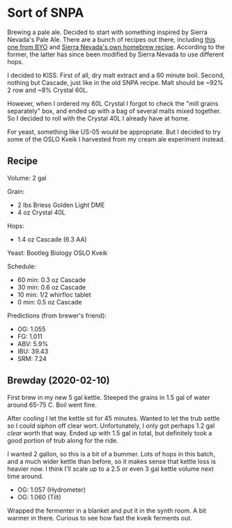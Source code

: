 
# Sort of SNPA

Brewing a pale ale. Decided to start with something inspired by Sierra
Nevada's Pale Ale. There are a bunch of recipes out there, including
[this one from
BYO](https://byo.com/recipe/sierra-nevada-pale-ale-clone-2/) and
[Sierra Nevada's own homebrew
recipe](https://sierranevada.com/blog/pale-ale-homebrew-recipe/). According
to the former, the latter has since been modified by Sierra Nevada to
use different hops.

I decided to KISS. First of all, dry malt extract and a 60 minute
boil. Second, nothing but Cascade, just like in the old SNPA
recipe. Malt should be ~92% 2 row and ~8% Crystal 60L.

However, when I ordered my 60L Crystal I forgot to check the "mill
grains separately" box, and ended up with a bag of several malts mixed
together. So I decided to roll with the Crystal 40L I already have at
home.

For yeast, something like US-05 would be appropriate. But I decided to
try some of the OSLO Kveik I harvested from my cream ale experiment
instead.

## Recipe

Volume: 2 gal

Grain:
- 2 lbs Briess Golden Light DME
- 4 oz Crystal 40L

Hops:
- 1.4 oz Cascade (6.3 AA)

Yeast: Bootleg Biology OSLO Kveik

Schedule:
- 60 min: 0.3 oz Cascade
- 30 min: 0.6 oz Cascade
- 10 min: 1/2 whirfloc tablet
- 0 min: 0.5 oz Cascade

Predictions (from brewer's friend):
- OG: 1.055
- FG: 1.011
- ABV: 5.9%
- IBU: 39.43
- SRM: 7.24

## Brewday (2020-02-10)

First brew in my new 5 gal kettle. Steeped the grains in 1.5 gal of
water around 65-75 C. Boil went fine.

After cooling I let the kettle sit for 45 minutes. Wanted to let the
trub settle so I could siphon off clear wort. Unfortunately, I only
got perhaps 1.2 gal _clear_ worth that way. Ended up with 1.5 gal in
total, but definitely took a good portion of trub along for the ride.

I wanted 2 gallon, so this is a bit of a bummer. Lots of hops in this
batch, and a much wider kettle than before, so it makes sense that
kettle loss is heavier now. I think I'll scale up to a 2.5 or even 3
gal kettle volume next time around.

- OG: 1.057 (Hydrometer)
- OG: 1.060 (Tilt)

Wrapped the fermenter in a blanket and put it in the synth room. A bit
warmer in there. Curious to see how fast the kveik ferments out.

